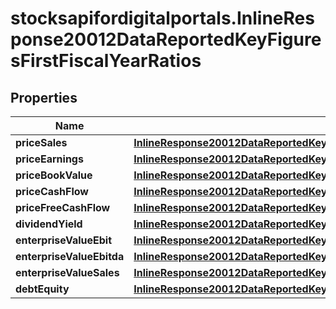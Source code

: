 # stocksapifordigitalportals.InlineResponse20012DataReportedKeyFiguresFirstFiscalYearRatios

## Properties

Name | Type | Description | Notes
------------ | ------------- | ------------- | -------------
**priceSales** | [**InlineResponse20012DataReportedKeyFiguresFirstFiscalYearRatiosPriceSales**](InlineResponse20012DataReportedKeyFiguresFirstFiscalYearRatiosPriceSales.md) |  | [optional] 
**priceEarnings** | [**InlineResponse20012DataReportedKeyFiguresFirstFiscalYearRatiosPriceEarnings**](InlineResponse20012DataReportedKeyFiguresFirstFiscalYearRatiosPriceEarnings.md) |  | [optional] 
**priceBookValue** | [**InlineResponse20012DataReportedKeyFiguresFirstFiscalYearRatiosPriceBookValue**](InlineResponse20012DataReportedKeyFiguresFirstFiscalYearRatiosPriceBookValue.md) |  | [optional] 
**priceCashFlow** | [**InlineResponse20012DataReportedKeyFiguresFirstFiscalYearRatiosPriceCashFlow**](InlineResponse20012DataReportedKeyFiguresFirstFiscalYearRatiosPriceCashFlow.md) |  | [optional] 
**priceFreeCashFlow** | [**InlineResponse20012DataReportedKeyFiguresFirstFiscalYearRatiosPriceFreeCashFlow**](InlineResponse20012DataReportedKeyFiguresFirstFiscalYearRatiosPriceFreeCashFlow.md) |  | [optional] 
**dividendYield** | [**InlineResponse20012DataReportedKeyFiguresFirstFiscalYearRatiosDividendYield**](InlineResponse20012DataReportedKeyFiguresFirstFiscalYearRatiosDividendYield.md) |  | [optional] 
**enterpriseValueEbit** | [**InlineResponse20012DataReportedKeyFiguresFirstFiscalYearRatiosEnterpriseValueEbit**](InlineResponse20012DataReportedKeyFiguresFirstFiscalYearRatiosEnterpriseValueEbit.md) |  | [optional] 
**enterpriseValueEbitda** | [**InlineResponse20012DataReportedKeyFiguresFirstFiscalYearRatiosEnterpriseValueEbitda**](InlineResponse20012DataReportedKeyFiguresFirstFiscalYearRatiosEnterpriseValueEbitda.md) |  | [optional] 
**enterpriseValueSales** | [**InlineResponse20012DataReportedKeyFiguresFirstFiscalYearRatiosEnterpriseValueSales**](InlineResponse20012DataReportedKeyFiguresFirstFiscalYearRatiosEnterpriseValueSales.md) |  | [optional] 
**debtEquity** | [**InlineResponse20012DataReportedKeyFiguresFirstFiscalYearRatiosDebtEquity**](InlineResponse20012DataReportedKeyFiguresFirstFiscalYearRatiosDebtEquity.md) |  | [optional] 


